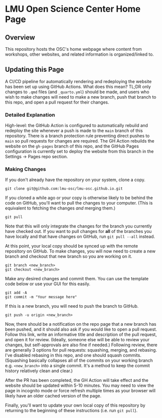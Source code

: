 # LMU Open Science Center Home Page

## Overview

This repository hosts the OSC's home webpage where content from workshops, other websites, and related information is organized/linked to.

## Updating this Page

A CI/CD pipeline for automatically rendering and redeploying the website has been set up using GitHub Actions. What does this mean? TL;DR only changes to `.qmd` files (and `_quarto.yml`) should be made, and users who wish to make changes will need to make a new branch, push that branch to this repo, and open a pull request for their changes.

### Detailed Explanation

High-level: the GitHub Action is configured to automatically rebuild and redeploy the site whenever a push is made to the `main` branch of this repository. There is a branch protection rule preventing direct pushes to `main` so pull requests for changes are required. The GH Action rebuilds the website on the `gh-pages` branch of this repo, and the GitHub Pages configuration is currently set to deploy the website from this branch in the Settings -> Pages repo section.

### Making Changes

If you don't already have the repository on your system, clone a copy.

```
git clone git@github.com:lmu-osc/lmu-osc.github.io.git
```

If you cloned a while ago or your copy is otherwise likely to be behind the code on GitHub, you'll want to pull the changes to your computer. (This is equivalent to fetching the changes *and* merging them.)

```
git pull
```

Note that this will only integrate the changes for the branch you currently have checked out. If you want to pull changes for **all** of the branches you have locally and that have changes on GitHub, run `git pull --all` instead.

At this point, your local copy should be synced up with the remote repository on GitHub. To make changes, you will now need to create a new branch and checkout that new branch so you are working on it.

```
git branch <new_branch>
git checkout <new_branch>
```

Make any desired changes and commit them. You can use the template code below or use your GUI for this easily.

```
git add -A
git commit -m "Your message here"
```

If this is a new branch, you will need to push the branch to GitHub.

```
git push -u origin <new_branch>
```

Now, there should be a notification on the repo page that a new branch has been pushed, and it should also ask if you would like to open a pull request. Follow this link, write an informative title and description of the pull request, and open it for review. (Ideally, someone else will be able to review your changes, but self-approvals are also fine if needed.) Following review, there are generally 3 options for pull requests: squashing, merging, and rebasing. I've disabled rebasing in this repo, and one should squash commits. (Squashing basically collapses all of the commits on your working branch e.g. `<new_branch>` into a single commit. It's a method to keep the commit history relatively clean and clear.)

After the PR has been completed, the GH Action will take effect and the website should be updated within 5-10 minutes. You may need to view the page in incognito mode or force refresh multiple times as your browser will likely have an older cached version of the page.

Finally, you'll want to update your own local copy of this repository by returning to the beginning of these instructions (i.e. run `git pull`).


